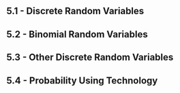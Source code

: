 ## 5.1 - Discrete Random Variables	

## 5.2 - Binomial Random Variables	

## 5.3 - Other Discrete Random Variables	

## 5.4 - Probability Using Technology 